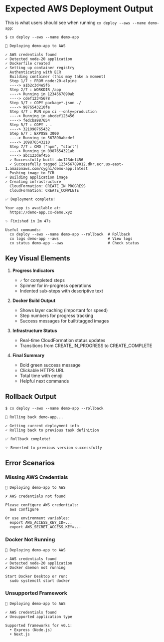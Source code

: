 # Expected AWS Deployment Output

This is what users should see when running `cx deploy --aws --name demo-app`:

```
$ cx deploy --aws --name demo-app

🚀 Deploying demo-app to AWS

✓ AWS credentials found
✓ Detected node-20 application
✓ Dockerfile created
✓ Setting up container registry
  Authenticating with ECR
  Building container (this may take a moment)
  Step 1/7 : FROM node:20-alpine
  ----> a1b2c3d4e5f6
  Step 2/7 : WORKDIR /app
  ----> Running in 1234567890ab
  ----> cdef12345678
  Step 3/7 : COPY package*.json ./
  ----> 9876543210fe
  Step 4/7 : RUN npm ci --only=production
  ----> Running in abcdef123456
  ----> fedcba987654
  Step 5/7 : COPY . .
  ----> 321098765432
  Step 6/7 : EXPOSE 3000
  ----> Running in 567890abcdef
  ----> 109876543210
  Step 7/7 : CMD ["npm", "start"]
  ----> Running in 0987654321ab
  ----> abc123def456
  ✓ Successfully built abc123def456
  ✓ Successfully tagged 123456789012.dkr.ecr.us-east-1.amazonaws.com/cygni/demo-app:latest
  Pushing image to ECR
✓ Building application image
✓ Creating infrastructure
  CloudFormation: CREATE_IN_PROGRESS
  CloudFormation: CREATE_COMPLETE

✅ Deployment complete!

Your app is available at:
  https://demo-app.cx-demo.xyz

✨ Finished in 2m 47s

Useful commands:
  cx deploy --aws --name demo-app --rollback  # Rollback
  cx logs demo-app --aws                      # View logs
  cx status demo-app --aws                    # Check status
```

## Key Visual Elements

1. **Progress Indicators**
   - `✓` for completed steps
   - Spinner for in-progress operations
   - Indented sub-steps with descriptive text

2. **Docker Build Output**
   - Shows layer caching (important for speed)
   - Step numbers for progress tracking
   - Success messages for built/tagged images

3. **Infrastructure Status**
   - Real-time CloudFormation status updates
   - Transitions from CREATE_IN_PROGRESS to CREATE_COMPLETE

4. **Final Summary**
   - Bold green success message
   - Clickable HTTPS URL
   - Total time with emoji
   - Helpful next commands

## Rollback Output

```
$ cx deploy --aws --name demo-app --rollback

🚀 Rolling back demo-app...

✓ Getting current deployment info
✓ Rolling back to previous task definition

✅ Rollback complete!

✨ Reverted to previous version successfully
```

## Error Scenarios

### Missing AWS Credentials

```
🚀 Deploying demo-app to AWS

✗ AWS credentials not found

Please configure AWS credentials:
  aws configure

Or use environment variables:
  export AWS_ACCESS_KEY_ID=...
  export AWS_SECRET_ACCESS_KEY=...
```

### Docker Not Running

```
🚀 Deploying demo-app to AWS

✓ AWS credentials found
✓ Detected node-20 application
✗ Docker daemon not running

Start Docker Desktop or run:
  sudo systemctl start docker
```

### Unsupported Framework

```
🚀 Deploying demo-app to AWS

✓ AWS credentials found
✗ Unsupported application type

Supported frameworks for v0.1:
  • Express (Node.js)
  • Next.js
```
